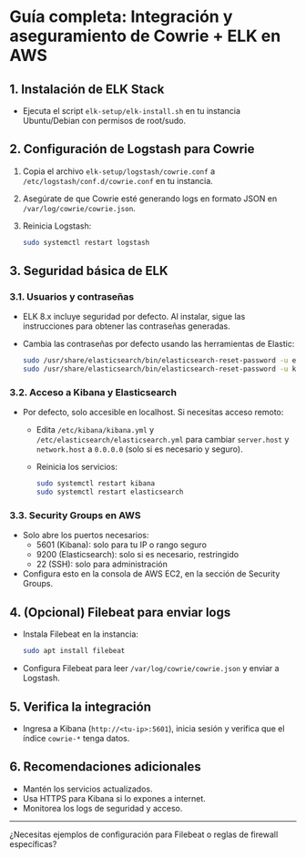 # Guía completa: Integración y aseguramiento de Cowrie + ELK en AWS

## 1. Instalación de ELK Stack

- Ejecuta el script `elk-setup/elk-install.sh` en tu instancia Ubuntu/Debian con permisos de root/sudo.

## 2. Configuración de Logstash para Cowrie

1. Copia el archivo `elk-setup/logstash/cowrie.conf` a `/etc/logstash/conf.d/cowrie.conf` en tu instancia.
2. Asegúrate de que Cowrie esté generando logs en formato JSON en `/var/log/cowrie/cowrie.json`.
3. Reinicia Logstash:

   ```bash
   sudo systemctl restart logstash
   ```

## 3. Seguridad básica de ELK

### 3.1. Usuarios y contraseñas

- ELK 8.x incluye seguridad por defecto. Al instalar, sigue las instrucciones para obtener las contraseñas generadas.
- Cambia las contraseñas por defecto usando las herramientas de Elastic:

  ```bash
  sudo /usr/share/elasticsearch/bin/elasticsearch-reset-password -u elastic
  sudo /usr/share/elasticsearch/bin/elasticsearch-reset-password -u kibana_system
  ```

### 3.2. Acceso a Kibana y Elasticsearch

- Por defecto, solo accesible en localhost. Si necesitas acceso remoto:
  - Edita `/etc/kibana/kibana.yml` y `/etc/elasticsearch/elasticsearch.yml` para cambiar `server.host` y `network.host` a `0.0.0.0` (solo si es necesario y seguro).
  - Reinicia los servicios:

    ```bash
    sudo systemctl restart kibana
    sudo systemctl restart elasticsearch
    ```

### 3.3. Security Groups en AWS

- Solo abre los puertos necesarios:
  - 5601 (Kibana): solo para tu IP o rango seguro
  - 9200 (Elasticsearch): solo si es necesario, restringido
  - 22 (SSH): solo para administración
- Configura esto en la consola de AWS EC2, en la sección de Security Groups.

## 4. (Opcional) Filebeat para enviar logs

- Instala Filebeat en la instancia:

  ```bash
  sudo apt install filebeat
  ```

- Configura Filebeat para leer `/var/log/cowrie/cowrie.json` y enviar a Logstash.

## 5. Verifica la integración

- Ingresa a Kibana (`http://<tu-ip>:5601`), inicia sesión y verifica que el índice `cowrie-*` tenga datos.

## 6. Recomendaciones adicionales

- Mantén los servicios actualizados.
- Usa HTTPS para Kibana si lo expones a internet.
- Monitorea los logs de seguridad y acceso.

---

¿Necesitas ejemplos de configuración para Filebeat o reglas de firewall específicas?
